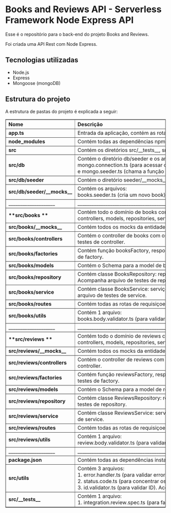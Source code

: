 <h1>Books and Reviews API - Serverless Framework Node Express API</h1>

<p>Esse é o repositório para o back-end do projeto Books and Reviews.</p>
<p>Foi criada uma API Rest com Node Express.</p>

<h2>Tecnologias utilizadas</h2>
<ul>
  <li>Node.js</li>
  <li>Express</li>
  <li>Mongoose (mongoDB)</li>
</ul>

<h2>Estrutura do projeto</h2>

<p>A estrutura de pastas do projeto é explicada a seguir:</p>

<table border="1" >
  <thead align="left">
    <tr>
      <th> Nome </th>
      <th> Descrição </th>
    </tr>
  </thead>
  <tbody>
    <tr>
      <td> <strong>app.ts</strong> </td>
      <td> Entrada da aplicação, contém as rotas e conexão ao banco de dados. </td>
    </tr>
    <tr>
      <td> <strong>node_modules</strong> </td>
      <td> Contém todas as dependências npm </td>
    </tr>
    <tr>
      <td> <strong>src </strong></td>
      <td> Contém os diretórios src/__tests__, src/books, src/db, src/reviews e src/utils </td>
    </tr>
    <tr>
      <td><strong> src/db </strong></td>
      <td> Contém o diretório db/seeder e os arquivos:<br>
           mongo.connection.ts (para acessar o dotenv e fazer a conexão e desconexão do banco de dados)<br>
           e mongo.seeder.ts (chama a função seeder)
      </td>
    </tr>
    <tr>
      <td> <strong>src/db/seeder</strong> </td>
      <td> Contém o diretório seeder/__mocks__ e o arquivo seeder.ts (para realizar um processo de seeding inicial) </td>
    </tr>
    <tr>
      <td><strong> src/db/seeder/__mocks__</strong> </td>
      <td> Contém os arquivos:<br>
           books.seeder.ts (cria um novo book)
           e reviews.seeder.ts(cria um novo review)
      </td>
    </tr>
    <tr>
      <td>____________________</td>
      <td>____________________________________________________________________________________________________________________________</td>
    </tr>
    <tr>
      <td><strong> **src/books ** </strong></td>
      <td> Contém todo o domínio de books com seus respectivos:<br> controllers, models, repositories, services, factory, routes, __mocks__ e utils.</td>
    </tr>
    <tr>
      <td> <strong>src/books/__mocks__ </strong></td>
      <td> Contém todos os mocks da entidade books.</td>
    </tr>
    <tr>
      <td> <strong>src/books/controllers </strong></td>
      <td> Contém o controller de books com os métodos: getAll, getById, create, update e updateStatus. Acompanha arquivo de testes de controller.</td>
    </tr>
    <tr>
      <td> <strong>src/books/factories </strong></td>
      <td> Contém função booksFactory, responsável por instanciar repository, service e controller. Acompanha arquivo de testes de factory.</td>
    </tr>
    <tr>
      <td> <strong>src/books/models </strong></td>
      <td> Contém o Schema para a model de books e cria Model da aplicação. Acompanha arquivo de testes de models.</td>
    </tr>
    <tr>
      <td> <strong>src/books/repository</strong> </td>
      <td> Contém classe BooksRepository: repositório com os métodos getAll, getById, create, update e updateStatus. Acompanha arquivo de testes de repository.</td>
    </tr>
    <tr>
      <td> <strong>src/books/service</strong></td>
      <td> Contém classe BooksService: serviço com os métodos getAll, getById, create, update e updateStatus.Acompanha arquivo de testes de service.</td>
    </tr>
    <tr>
      <td> <strong>src/books/routes</strong>	</td>
      <td> Contém todas as rotas de requisiçoes de books</td>
    </tr>
    <tr>
      <td><strong> src/books/utils	</strong></td>
      <td> Contém 1 arquivo: <br>
      books.body.validator.ts (para validar os body's de books). Acompanha arquivo de testes de bodyValidator.</td>
    </tr>
    <tr>
      <td>____________________</td>
      <td>____________________________________________________________________________________________________________________________</td>
    </tr>
    <td> <strong>**src/reviews **</strong> </td>
      <td> Contém todo o domínio de reviews com seus respectivos:<br> controllers, models, repositories, services, factory, routes, __mocks__ e utils.</td>
    </tr>
    <tr>
      <td><strong> src/reviews/__mocks__ </strong></td>
      <td> Contém todos os mocks da entidade reviews.</td>
    </tr>
    <tr>
      <td><strong> src/reviews/controllers</strong> </td>
      <td> Contém o controller de reviews com os métodos: getAll, getById, create e update. Acompanha arquivo de testes de controller.</td>
    </tr>
    <tr>
      <td> <strong>src/reviews/factories </strong></td>
      <td> Contém função reviewsFactory, responsável por instanciar repository, service e controller. Acompanha arquivo de testes de factory.</td>
    </tr>
    <tr>
      <td> <strong>src/reviews/models </strong></td>
      <td> Contém o Schema para a model de reviews e cria Model da aplicação. Acompanha arquivo de testes de models.</td>
    </tr>
    <tr>
      <td><strong> src/reviews/repository</strong> </td>
      <td> Contém classe ReviewsRepository: repositório com os métodos getAll, getById, create e update. Acompanha arquivo de testes de repository.</td>
    </tr>
    <tr>
      <td><strong> src/reviews/service</strong>	</td>
      <td> Contém classe ReviewsService: serviço com os métodos getAll, getById, creat e update. Acompanha arquivo de testes de service.</td>
    </tr>
    <tr>
      <td><strong> src/reviews/routes	</strong></td>
      <td> Contém todas as rotas de requisiçoes de reviews</td>
    </tr>
    <tr>
      <td><strong> src/reviews/utils</strong>	</td>
      <td> Contém 1 arquivo: <br>
        review.body.validator.ts (para validar os body's de reviews). Acompanha arquivo de testes de bodyValidator.</td>
    </tr>
    <tr>
      <td>____________________</td>
      <td>____________________________________________________________________________________________________________________________</td>
    </tr>
    <tr>
      <td><strong> package.json</strong>	</td>
      <td> Contém todas as dependências instaladas assim como os scripts da aplicação e bibliotecas</td>
    </tr>
    <tr>
      <td><strong> src/utils</strong>	</td>
      <td> Contém 3 arquivos: <br>
        1. error.handler.ts (para validar error's). Acompanha arquivo de teste.  <br>
        2. status.code.ts (para concentrar os status e mensagens da aplicação). Acompanha arquivo de teste. <br>
        3. id.validator.ts (para validar ID). Acompanha arquivo de teste. <br>
      </td>
    </tr> 
    <tr>
      <td><strong> src/__tests__</strong>	</td>
      <td> Contém 1 arquivo: <br>
        1. integration.review.spec.ts (para fazer teste de integração de todos os metodos da aplicação). <br>
      </td>
    </tr> 
  </tbody>
</table>



